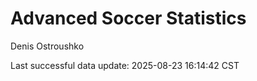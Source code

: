 # Advanced Soccer Statistics
Denis Ostroushko

<!-- gfm -->

Last successful data update: 2025-08-23 16:14:42 CST

